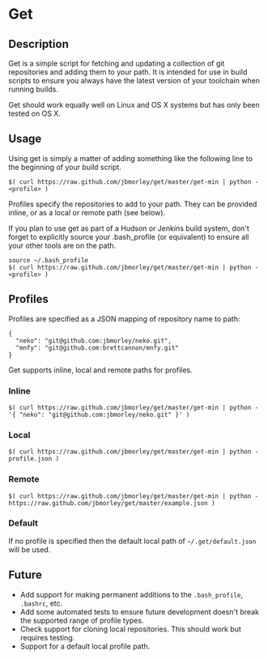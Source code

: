 Get
===

Description
-----------

Get is a simple script for fetching and updating a collection of git repositories and adding them to your path. It is intended for use in build scripts to ensure you always have the latest version of your toolchain when running builds.

Get should work equally well on Linux and OS X systems but has only been tested on OS X.

Usage
-----

Using get is simply a matter of adding something like the following line to the beginning of your build script.

    $( curl https://raw.github.com/jbmorley/get/master/get-min | python - <profile> )

Profiles specify the repositories to add to your path. They can be provided inline, or as a local or remote path (see below).

If you plan to use get as part of a Hudson or Jenkins build system, don't forget to explicitly source your .bash_profile (or equivalent) to ensure all your other tools are on the path.

    source ~/.bash_profile
    $( curl https://raw.github.com/jbmorley/get/master/get-min | python - <profile> )

Profiles
--------

Profiles are specified as a JSON mapping of repository name to path:

    {
      "neko": "git@github.com:jbmorley/neko.git",
      "mnfy": "git@github.com:brettcannon/mnfy.git"
    }

Get supports inline, local and remote paths for profiles.

### Inline

    $( curl https://raw.github.com/jbmorley/get/master/get-min | python - '{ "neko": "git@github.com:jbmorley/neko.git" }' )

### Local

    $( curl https://raw.github.com/jbmorley/get/master/get-min | python - profile.json )

### Remote

    $( curl https://raw.github.com/jbmorley/get/master/get-min | python - https://raw.github.com/jbmorley/get/master/example.json )

### Default

If no profile is specified then the default local path of `~/.get/default.json` will be used.


Future
------

* Add support for making permanent additions to the `.bash_profile`, `.bashrc`, etc.
* Add some automated tests to ensure future development doesn't break the supported range of profile types.
* Check support for cloning local repositories. This should work but requires testing.
* Support for a default local profile path.
